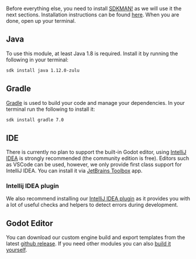 Before everything else, you need to install [SDKMAN!](https://sdkman.io) as we will use it the next sections. Installation instructions can be found [here](https://sdkman.io/install). When you are done, open up your terminal.

## Java
To use this module, at least Java 1.8 is required. Install it by running the following in your terminal:

```sh
sdk install java 1.12.0-zulu
```

## Gradle
[Gradle](https://gradle.org) is used to build your code and manage your dependencies. In your terminal run the following to install it:

```sh
sdk install gradle 7.0
```

## IDE
There is currently no plan to support the built-in Godot editor, using [IntelliJ IDEA](https://jetbrains.com/idea) is strongly recommended (the community edition is free). Editors such as VSCode can be used, however, we only provide first class support for IntelliJ IDEA. You can install it via [JetBrains Toolbox](https://www.jetbrains.com/toolbox-app/) app.

### Intellij IDEA plugin
We also recommend installing our [IntelliJ IDEA plugin](https://plugins.jetbrains.com/plugin/16505-godot-jvm) as it provides you with a lot of useful checks and helpers to detect errors during development.

## Godot Editor
You can download our custom engine build and export templates from the latest [github release](https://github.com/utopia-rise/godot-kotlin-jvm/releases). If you need other modules you can also [build it yourself]((../contribution/setup.md)).